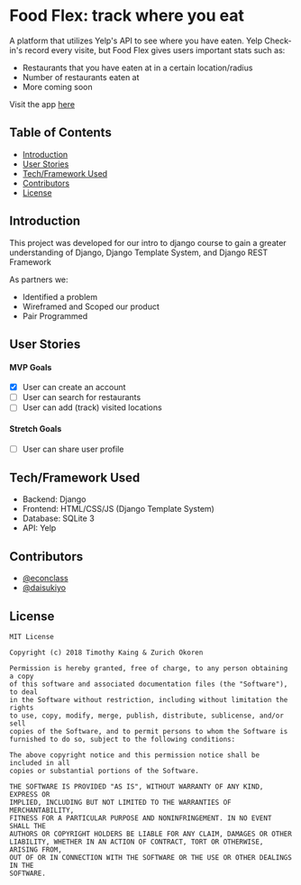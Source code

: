 # Food Flex: track where you eat

A platform that utilizes Yelp's API to see where you have eaten. Yelp Check-in's record every visite, but Food Flex gives users important stats such as: 
- Restaurants that you have eaten at in a certain location/radius
- Number of restaurants eaten at
- More coming soon

Visit the app [here](#)

## Table of Contents
- [Introduction](#introduction)
- [User Stories](#user-stories)
- [Tech/Framework Used](#tech/framework-used)
- [Contributors](#contributors)
- [License](#license)

## Introduction

This project was developed for our intro to django course to gain a greater understanding of Django, Django Template System, and Django REST Framework

As partners we:
- Identified a problem
- Wireframed and Scoped our product
- Pair Programmed

## User Stories

#### MVP Goals
- [x] User can create an account
- [ ] User can search for restaurants
- [ ] User can add (track) visited locations

#### Stretch Goals
- [ ] User can share user profile

## Tech/Framework Used

- Backend: Django
- Frontend: HTML/CSS/JS (Django Template System)
- Database: SQLite 3
- API: Yelp

## Contributors
- [@econclass](https://github.com/econclass)
- [@daisukiyo](https://github.com/daisukiyo)

## License
    MIT License

    Copyright (c) 2018 Timothy Kaing & Zurich Okoren

    Permission is hereby granted, free of charge, to any person obtaining a copy
    of this software and associated documentation files (the "Software"), to deal
    in the Software without restriction, including without limitation the rights
    to use, copy, modify, merge, publish, distribute, sublicense, and/or sell
    copies of the Software, and to permit persons to whom the Software is
    furnished to do so, subject to the following conditions:

    The above copyright notice and this permission notice shall be included in all
    copies or substantial portions of the Software.

    THE SOFTWARE IS PROVIDED "AS IS", WITHOUT WARRANTY OF ANY KIND, EXPRESS OR
    IMPLIED, INCLUDING BUT NOT LIMITED TO THE WARRANTIES OF MERCHANTABILITY,
    FITNESS FOR A PARTICULAR PURPOSE AND NONINFRINGEMENT. IN NO EVENT SHALL THE
    AUTHORS OR COPYRIGHT HOLDERS BE LIABLE FOR ANY CLAIM, DAMAGES OR OTHER
    LIABILITY, WHETHER IN AN ACTION OF CONTRACT, TORT OR OTHERWISE, ARISING FROM,
    OUT OF OR IN CONNECTION WITH THE SOFTWARE OR THE USE OR OTHER DEALINGS IN THE
    SOFTWARE.